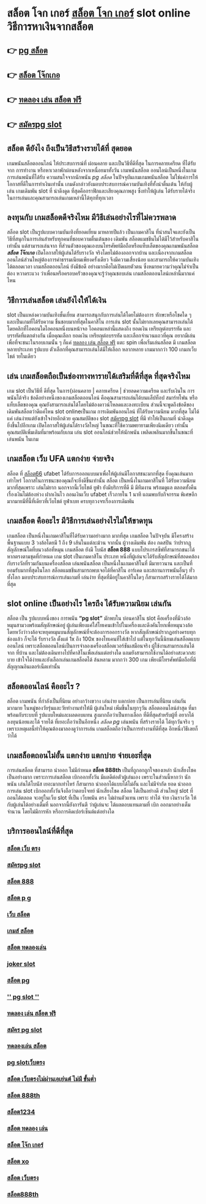 # สล็อต โจก เกอร์  [สล็อต โจก เกอร์](https://bio.link/madam168) slot online  วิธีการหาเงินจากสล็อต 

## 👉 [pg สล็อต](https://bio.link/madam168)
## 👉 [สล็อต โจ๊กเกอ](https://heylink.me/madam168)
## 👉 [ทดลอง เล่น สล็อต ฟรี](https://heylink.me/madam168)
## 👉 [สมัครpg slot](https://linkfly.to/madam168)

## สล็อต  ดียังไง ถึงเป็นวิธีสร้างรายได้ที่ สุดยอด

 เกมพนันสล็อตออนไลน์ ให้ประสบการณ์ที่ ผ่อนคลาย และเป็นวิธีที่ดีที่สุด ในการคลายเครียด ที่ได้รับจาก การทำงาน หรือหาเวลาพักผ่อนหลังจากเหนื่อยมาทั้งวัน เกมพนันสล็อต ออนไลน์เป็นหนึ่งในเกม การเล่นพนันที่ได้รับ ความสนใจจากนักพนัน *pg สล็อต* ในปัจจุบันเกมเกมพนันสล็อต  ไม่ใช่แค่การให้โอกาสที่ดีในการทำเงินเท่านั้น เกมดังกล่าวยังมอบประสบการณ์ความบันเทิงที่ทั้งน่าตื่นเต้น ให้กับผู้เล่น  เกมเดิมพัน  slot ที่ น่าดึงดูด ที่สุดคือกราฟิกและเสียงคุณภาพสูง ซึ่งทำให้ผู้เล่น ได้รับรายได้จริงในการเล่นและคุณสามารถเล่นเกมเหล่านี้ได้ทุกที่ทุกเวลา 


## ลงทุนกับ เกมสล็อตดีจริงไหม มีวิธีเล่นอย่างไรที่ไม่ควรพลาด

 สล็อต slot เป็นรูปแบบความบันเทิงที่ยอดเยี่ยม มาหลายปีแล้ว เป็นเกมคาสิโน ที่น่าสนใจและยังเป็นวิธีที่สนุกในการเล่นสำหรับทุกคนที่ชอบความตื่นเต้นของ เดิมพัน สล็อตแมชชีนไม่ได้มีไว้สำหรับคาสิโนเท่านั้น แต่สามารถเล่นจาก ที่ส่วนตัวของคุณเองบนโทรศัพท์มือถือหรือแท็บเล็ตของคุณเกมพนันสล็อต ***สล็อต โจ๊กเกอ*** เปิดโอกาสให้ผู้เล่นได้รับรางวัล จริงโดยไม่ต้องออกจากบ้าน และเนื่องจากเกมสล็อต ออนไลน์ส่วนใหญ่ต้องการค่าธรรมเนียมเพียงครั้งเดียว จึงมีความเสี่ยงน้อย และสามารถให้ความบันเทิง  ได้ตลอดเวลา  เกมสล็อตออนไลน์ ยังมีข้อดี อย่างมากคือไม่เปิดเผยตัวตน ซึ่งหมายความว่าคุณไม่จำเป็นต้อง หวาดระแวง ว่าเพื่อนหรือครอบครัวของคุณจะรู้ว่าคุณชอบเล่น เกมสล็อตออนไลน์เหล่านี้มากแค่ไหน


## วิธีการเล่นสล็อต เล่นยังไงให้ได้เงิน
 slot เป็นแหล่งความบันเทิงชั้นเยี่ยม สามารถสนุกกับการเล่นได้โดยไม่ต้องการ ทักษะหรือโชคใด ๆ และเป็นเกมที่ได้รับความ ชื่นชอบมากที่สุดในคาสิโน  การเล่น slot นั้นไม่ยากเลยคุณสามารถเล่นได้โดยคลิกที่ไอคอนใดไอคอนหนึ่งบนหน้าจอ ไอคอนเหล่านี้แสดงถึง ยอดเงิน เหรียญต่อบรรทัด และบรรทัดที่แตกต่างกัน  เมื่อคุณเลือก ยอดเงิน  เหรียญต่อบรรทัด และเลือกจำนวนแถวที่คุณ อยากมีเล่นเพื่อที่จะชนะในรอบเกมนั้น ๆ ก็แค่ [ทดลอง เล่น สล็อต ฟรี](https://linkfly.to/madam168) แตะ   spin เพื่อเริ่มเล่นสล็อต มี เกมสล็อตหลายประเภท รูปแบบ ตัวเลือกที่คุณสามารถเล่นได้มีให้เลือก หลากหลาย เกมมากกว่า 100 เกมภเว็บไชต์ ายในเดียว

## เล่น เกมสล็อตถือเป็นช่องทางหารายได้เสริมที่ดีที่สุด ที่สุดจริงไหม

เกม slot เป็นวิธีที่ ดีที่สุด ในการ{ผ่อนคลาย | คลายเครียด | ช่วยลดความเครียด และรับเงินใน การพนันได้จริง ข้อดีอย่างหนึ่งของเกมสล็อตออนไลน์ คือคุณสามารถเล่นได้บนแล็ปท็อป สมาร์ทโฟน หรือแท็บเล็ตของคุณ คุณยังสามารถเล่นได้โดยไม่ต้องดาวน์โหลดและลงทะเบียน ส่วนนี้จะพูดถึงข้อดีของ เดิมพันสล็อตว่าดีแค่ไหน  slot onlineเป็นเกม  การเดิมพันออนไลน์ ที่ได้รับความนิยม มากที่สุด  ไม่ได้แค่ เล่นง่ายแต่ยังเข้าใจง่ายอีกด้วย คุณสมบัติของ slot [สมัครpg slot](https://bio.link/madam168) ที่มี ทำให้เป็นเกมที่ น่าดึงดูด ยิ่งขึ้นไปอีกเกม เปิดโอกาสให้ผู้เล่นได้รางวัลใหญ่ ในขณะที่ใช้ความพยายามเพียงนิดเดียว เท่านั้น คุณสมบัติเพิ่มเติมที่มาพร้อมกับเกม เล่น slot ออนไลน์ช่วยให้นักพนัน เพลิดเพลินมากขึ้นในขณะที่เล่นพนัน ในเกม


##  เกมสล็อต เว็บ UFA แตกง่าย จ่ายจริง

สล็อต ที่ [สล็อต66](https://linkfly.to/madam168)  ufabet   ได้รับการออกแบบมาเพื่อให้ผู้เล่นมีโอกาสชนะมากที่สุด ยิ่งคุณเล่นมากเท่าไหร่ โอกาสในการชนะของคุณก็จะยิ่งดีขึ้นเท่านั้น สล็อต เป็นหนึ่งในเกมคาสิโนที่  ได้รับความนิยม มากที่สุดเพราะ เล่นไม่ยาก  นอกจากนี้เว็บไชต์  ยูฟ่า ยังมีบริการที่ดี มี มีทีมงาน พร้อมดูแล ตลอดทั้งคืน  เรื่องเงินไม่ต้องห่วง ฝากเงินไว   ถอนเงินเว็บ ufabet  เร็วภายใน 1 นาที แถมพบกับกิจกรรม  พิเศษอีกมากมายมีที่นี้ที่เดียวที่เว็บไชต์ ยูฟ่าเบท   ครบทุกวงจรเรื่องการเดิมพัน 


##  เกมสล็อต คืออะไร มีวิธีการเล่นอย่างไรไม่ให้ขาดทุน

เกมสล็อต เป็นหนึ่งในเกมคาสิโนที่ได้รับความอย่างมาก มากที่สุด เกมสล็อต ในปัจจุบัน มีโครงสร้างพื้นฐานแบบ 3 วงล้อโดยมี 1 ถึง 9 เส้นในแต่ละม้วน จากนั้น ผู้วางเดิมพัน ต้อง กดสปิน ว่าปรากฏสัญลักษณ์ใดที่บนวงล้อที่หมุน เกมสล็อต ยังมี โบนัส **สล็อต 888** แบบโปรเกรสซีฟที่สามารถชนะได้หากตรงตามชุดที่กำหนด เกม slot เป็นเกมคาสิโน ประเภท หนึ่งที่ผู้เล่นจะได้รับสัญลักษณ์ที่สอดคล้อง กับรางวัลที่รวมกันบนเครื่องสล็อต เล่นพนันสล็อต เป็นหนึ่งในเกมคาสิโนที่ มีมายาวนาน และเป็นที่ ยอมรับมากที่สุดในโลก สล็อตแมชชีนสามารถพบเจอได้ที่คาสิโน อาร์เคด และสถานการพนันอื่นๆ ทั่วทั้งโลก มอบประสบการณ์การเล่นเกมที่ เล่นง่าย ที่สุดที่มีอยู่ในคาสิโนใดๆ ก็สามารถสร้างรายได้ได้มากที่สุด 

##  slot online  เป็นอย่างไร ใครถึง ได้รับความนิยม เล่นกัน

สล็อต เป็น รูปแบบหนึ่งของ การพนัน **“pg slot”** มักพบใน บ่อนคาสิโน  slot  คือเครื่องที่มีวงล้อหมุนสามวงพร้อมสัญลักษณ์อยู่ ผู้เล่นเพียงแค่ใส่โทเคนเข้าไปในเครื่องและดึงคันโยกเพื่อหมุนวงล้อ โดยหวังว่าวงล้อจะหยุดหมุนบนสัญลักษณ์ที่จะต้องการออกรางวัล หากสัญลักษณ์ปรากฏอย่างครบทุกช่องแล้ว ก็จะได้ รับรางวัล  ตั้งแต่ 1x ถึง 100x ของโทเคนที่ใส่เข้าไป แต่ในทุกวันนี้นิยมเล่นสล็อตแบบออนไลน์ เพราะสล็อตออนไลน์เป็นการจำลองเครื่องสล็อตเวอร์ชันเสมือนจริง  ผู้ใช้งานสามารถเล่นได้จาก ที่บ้าน และไม่ต้องเดินทางไปที่คาสิโนเพื่อเล่นแต่อย่างใด แถมยังสามารถใช้งานได้อย่างสะดวกสะบาย เข้าใจได้ง่ายและยังเลือกเล่นเกมสล็อตได้ ล้นหลาม มากกว่า 300 เกม เพียงมีโทรศัพท์มือถือที่มีสัญญาณอินเตอร์เน็ตเท่านั้น 


## สล็อตออนไลน์ คืออะไร ?

สล็อต  เกมพนัน ที่กำลังเป็นที่นิยม อย่างกว้างขวาง  เล่นง่าย  แตกบ่อย  เป็นการเล่นที่นิยม เล่นกันมากมาย ในหมู่ของวัยรุ่นและวัยทำงานทำให้มี ผู้เล่นใหม่ เพิ่มขึ้นในทุกๆวัน  สล็อตออนไลน์ล่าสุด ที่มาพร้อมกับระบบที่ รูปแบบใหม่และผลตอบแทน สูงมากถือว่าเป็นทางเลือก ที่ดีที่สุดสำหรับผู้ที่ อยากได้ ลงทุนน้อยและได้ รายได้ ที่เยอะถือว่าเป็นอีกหนึ่ง *สล็อต pg* เล่นพนัน ที่สร้างรายได้ ได้ทุกวันจริง ๆ เพราะเหตุผลนี้ทำให้คุณต้องมาลองดูว่าการเล่น เกมสล็อตถือว่าเป็นการทำงานที่ดีที่สุด อีกหนึ่งวิธีเลยก็ว่าได้

##  เกมสล็อตถอนไม่อั้น แตกง่าย แตกบ่าย จ่ายเอะที่สุด

การเล่นสล็อต ที่สามารถ  นำออก ไม่มีกำหนด **สล็อต 888th** เป็นที่ถูกอกถูกใจของเหล่า นักเสี่ยงโชค เป็นอย่างมาก เพราะการเล่นสล็อต   เบิกออกทั้งวัน มีผลดีต่อตัวผู้เล่นเอง เพราะในส่วนนี้หากว่า นักพนัน  เล่นได้โบนัส เยอะมากเท่าไหร่ ก็สามารถ   นำออกได้แบบได้ไม่อั้น และไม่มีจำกัด ยอด นำออก การเล่น slot   เบิกออกทั้งวันจึงถือว่าตอบโจทย์ นักเสี่ยงโชค สล็อต ได้เป็นอย่างดี ส่วนใหญ่  slot ที่  ถอนได้ตลอด จะอยู่ในเว็บ slot ที่เป็น  เว็บพนัน ตรง    ไม่ผ่านตัวแทน เพราะ ทำได้ จ่าย เงินรางวัล ให้กับผู้เล่นได้อย่างเต็มที่ นอกจากนี้ยังการันตี  ว่าผู้เล่นจะ ได้ผลตอบแทนตามที่ เบิก ออกมาอย่างเต็มจำนวน โดยไม่มีการหัก หรือการคิดเปอร์เซ็นต์แต่อย่างใด 


## บริการออนไลน์ที่ดีที่สุด

### [สล็อต เว็บ ตรง](https://atom.io/themes/สล็อต%20เครดิตฟรี%20โบนัสแตกง่าย%20แจกเครดิตฟรี130%20เครดิตฟรี80%20สมัครฟรี100%)
### [สมัครpg slot](https://atom.io/themes/สล็อต%20ทดลอง%20เล่น%20โบนัสแตกง่าย%20แจกเครดิตฟรี157%20เครดิตฟรี107%20สมัครฟรี100%)
### [สล็อต 888](https://atom.io/themes/เว็บ%20สล็อต%20โบนัสแตกง่าย%20แจกเครดิตฟรี120%20เครดิตฟรี70%20สมัครฟรี100%)
### [สล็อต p g](https://atom.io/themes/pg%20slot%20โบนัสแตกง่าย%20แจกเครดิตฟรี101%20เครดิตฟรี51%20สมัครฟรี100%)
### [เว็บ สล็อต](https://atom.io/themes/pg%20slot%20เว็บ%20ตรง%20โบนัสแตกง่าย%20แจกเครดิตฟรี136%20เครดิตฟรี86%20สมัครฟรี100%)
### [เกมส์ สล็อต](https://atom.io/themes/สล็อต%20เว็บตรง%20แตก%20ง่าย%20โบนัสแตกง่าย%20แจกเครดิตฟรี165%20เครดิตฟรี115%20สมัครฟรี100%)
### [สล็อต ทดลองเล่น](https://atom.io/themes/สล็อต%20ออนไลน์%20โบนัสแตกง่าย%20แจกเครดิตฟรี146%20เครดิตฟรี96%20สมัครฟรี100%)
### [joker slot](https://atom.io/themes/สล็อต%201234%20โบนัสแตกง่าย%20แจกเครดิตฟรี154%20เครดิตฟรี104%20สมัครฟรี100%)
### [สล็อต pg](https://atom.io/themes/สล็อต888%20โบนัสแตกง่าย%20แจกเครดิตฟรี121%20เครดิตฟรี71%20สมัครฟรี100%)
### ['' pg slot ''](https://atom.io/themes/เว็บไซต์%20สล็อต%20โบนัสแตกง่าย%20แจกเครดิตฟรี119%20เครดิตฟรี69%20สมัครฟรี100%)
### [ทดลอง เล่น สล็อต ฟรี](https://atom.io/themes/pg%20slotเว็บ%20ตรง%20โบนัสแตกง่าย%20แจกเครดิตฟรี135%20เครดิตฟรี85%20สมัครฟรี100%)
### [สมัคร pg slot](https://atom.io/themes/pg%20สล็อต%20โบนัสแตกง่าย%20แจกเครดิตฟรี147%20เครดิตฟรี97%20สมัครฟรี100%)
### [ทดลองเล่น สล็อต](https://atom.io/themes/ทดลอง%20เล่น%20สล็อต%20โบนัสแตกง่าย%20แจกเครดิตฟรี107%20เครดิตฟรี57%20สมัครฟรี100%)
### [pg slotเว็บตรง](https://atom.io/themes/เกม%20สล็อต%20โบนัสแตกง่าย%20แจกเครดิตฟรี128%20เครดิตฟรี78%20สมัครฟรี100%)
### [สล็อต เว็บตรงไม่ผ่านเอเย่นต์ ไม่มี ขั้นต่ำ](https://atom.io/themes/สล็อต888th%20โบนัสแตกง่าย%20แจกเครดิตฟรี122%20เครดิตฟรี72%20สมัครฟรี100%)
### [สล็อต 888th](https://atom.io/themes/''%20pg%20slot%20''%20โบนัสแตกง่าย%20แจกเครดิตฟรี104%20เครดิตฟรี54%20สมัครฟรี100%)
### [สล็อต1234](https://atom.io/themes/สล็อต%20เว็บตรง%20ไม่ผ่านเอเย่นต์%20ไม่มี%20ขั้นต่ำ%20โบนัสแตกง่าย%20แจกเครดิตฟรี155%20เครดิตฟรี105%20สมัครฟรี100%)
### [สล็อต ทดลอง เล่น](https://atom.io/themes/“pg%20slot”%20โบนัสแตกง่าย%20แจกเครดิตฟรี103%20เครดิตฟรี53%20สมัครฟรี100%)
### [สล็อต โจ๊ก เกอร์](https://atom.io/themes/ทดลอง%20เล่น%20สล็อต%20ฟรี%20โบนัสแตกง่าย%20แจกเครดิตฟรี137%20เครดิตฟรี87%20สมัครฟรี100%)
### [สล็อต xo](https://atom.io/themes/สล็อต%20เว็บตรง%20ไม่ผ่านเอเย่นต์%20ไม่มีขั้นต่ำ%20โบนัสแตกง่าย%20แจกเครดิตฟรี164%20เครดิตฟรี114%20สมัครฟรี100%)
### [สล็อต เว็บตรง](https://atom.io/themes/สล็อต%20โจ๊กเกอ%20โบนัสแตกง่าย%20แจกเครดิตฟรี139%20เครดิตฟรี89%20สมัครฟรี100%)
### [สล็อต888th](https://atom.io/themes/สล็อต%2066%20โบนัสแตกง่าย%20แจกเครดิตฟรี142%20เครดิตฟรี92%20สมัครฟรี100%)
